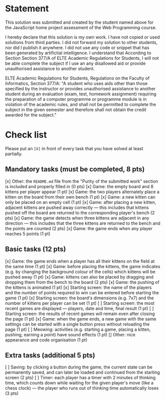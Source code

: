 # Statement

<Ahmet Baybars Tekerek>
<BB2C9F>

This solution was submitted and created by the student named above for the JavaScript home project assessment of the Web Programming course.

I hereby declare that this solution is my own work. I have not copied or used solutions from third parties. I did not forward my solution to other students, nor did I publish it anywhere. I did not use any code or snippet that has been generated by artifictial intelligence. I understand that According to Section Section 377/A of ELTE Academic Regulations for Students, I will not be able complete the subject if I use an any disallowed aid or provide unauthorised assistance to another student.

ELTE Academic Regulations for Students, Regulations on the Faculty of Informatics, Section 377/A: "A student who uses aids other than those specified by the instructor or provides unauthorised assistance to another student during an evaluation (exam, test, homework assignment) requiring the preparation of a computer programme or programme module is in violation of the academic rules, and shall not be permitted to complete the subject in the given semester and therefore shall not obtain the credit awarded for the subject."

# Check list

Please put an `[X]` in front of every task that you have solved at least partially.

## Mandatory tasks (must be completed, 8 pts)

[x] Other: the `README.md` file from the "Purity of the submitted work" section is included and properly filled in (0 pts)
[x] Game: the empty board and 8 kittens per player appear (1 pt)
[x] Game: the two players alternately place a kitten on the board from their own bench (1 pt)
[x] Game: a new kitten can only be placed on an empty cell (1 pt)
[x] Game: after placing a new kitten, adjacent kittens are pushed away correctly — this includes that kittens pushed off the board are returned to the corresponding player's bench (2 pts)
[x] Game: the game detects when three kittens are adjacent in any direction — this includes that the three kittens are returned to the bench and the points are counted (2 pts)
[x] Game: the game ends when any player reaches 5 points (1 pt)

## Basic tasks (12 pts)

[x] Game: the game ends when a player has all their kittens on the field at the same time (1 pt)
[x] Game: before placing the kittens, the game indicates (e.g. by changing the background colour of the cells) which kittens will be pushed away (1 pt)
[x] Game: kittens can also be placed by dragging and dropping them from the bench to the board (2 pts)
[x] Game: the pushing of the kittens is animated (1 pt)
[x] Starting screen: the name of the players and the number of points required to win can be entered before starting the game (1 pt)
[x] Starting screen: the board's dimensions (e.g. 7x7) and the number of kittens per player can be set (1 pt)
[ ] Starting screen: the most recent games are displayed — players, date and time, final result (1 pt)
[ ] Starting screen: the results of recent games will remain even after closing the page (1 pt)
[x] Game: when the game ends, a new game with the same settings can be started with a single button press without reloading the page (1 pt)
[ ] Meowing: activities (e.g. starting a game, placing a kitten, pushing, earning a point) have sound effects (1 pt)
[] Other: nice appearance and code organisation (1 pt)

## Extra tasks (additional 5 pts)

[ ] Saving: by clicking a button during the game, the current state can be permanently saved, and can later be loaded and continued from the starting screen (2 pts)
[ ] Timer: each player has a timer with 2 minutes of thinking time, which counts down while waiting for the given player's move (like a chess clock) — the player who runs out of thinking time automatically loses (3 pts)